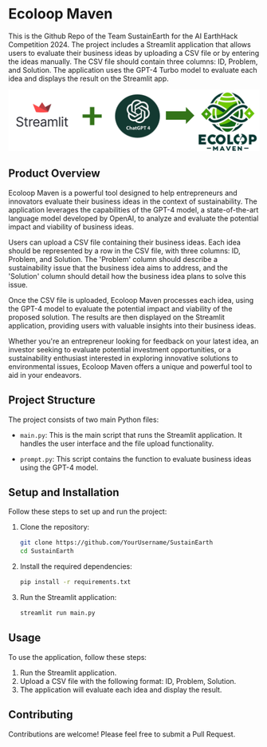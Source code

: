 # Ecoloop Maven

This is the Github Repo of the Team SustainEarth for the AI EarthHack Competition 2024. The project includes a Streamlit application that allows users to evaluate their business ideas by uploading a CSV file or by entering the ideas manually. The CSV file should contain three columns: ID, Problem, and Solution. The application uses the GPT-4 Turbo model to evaluate each idea and displays the result on the Streamlit app.

![Flow Diagram](flow.png)


## Product Overview

Ecoloop Maven is a powerful tool designed to help entrepreneurs and innovators evaluate their business ideas in the context of sustainability. The application leverages the capabilities of the GPT-4 model, a state-of-the-art language model developed by OpenAI, to analyze and evaluate the potential impact and viability of business ideas.

Users can upload a CSV file containing their business ideas. Each idea should be represented by a row in the CSV file, with three columns: ID, Problem, and Solution. The 'Problem' column should describe a sustainability issue that the business idea aims to address, and the 'Solution' column should detail how the business idea plans to solve this issue.

Once the CSV file is uploaded, Ecoloop Maven processes each idea, using the GPT-4 model to evaluate the potential impact and viability of the proposed solution. The results are then displayed on the Streamlit application, providing users with valuable insights into their business ideas.

Whether you're an entrepreneur looking for feedback on your latest idea, an investor seeking to evaluate potential investment opportunities, or a sustainability enthusiast interested in exploring innovative solutions to environmental issues, Ecoloop Maven offers a unique and powerful tool to aid in your endeavors.

## Project Structure

The project consists of two main Python files:

- `main.py`: This is the main script that runs the Streamlit application. It handles the user interface and the file upload functionality.

- `prompt.py`: This script contains the function to evaluate business ideas using the GPT-4 model.

## Setup and Installation

Follow these steps to set up and run the project:

1. Clone the repository:
    ```bash
    git clone https://github.com/YourUsername/SustainEarth
    cd SustainEarth
    ```

2. Install the required dependencies:
    ```bash
    pip install -r requirements.txt
    ```

3. Run the Streamlit application:
    ```bash
    streamlit run main.py
    ```

## Usage

To use the application, follow these steps:

1. Run the Streamlit application.
2. Upload a CSV file with the following format: ID, Problem, Solution.
3. The application will evaluate each idea and display the result.

## Contributing

Contributions are welcome! Please feel free to submit a Pull Request.
